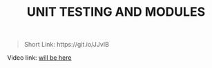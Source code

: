 <h1 align="center"> UNIT TESTING AND MODULES </h1>
    <br>

<blockquote>
    <p>
        Short Link: https://git.io/JJvIB
    </p>
</blockquote>

<p>
Video link: <a href='#'> will be here</a>
</p>
